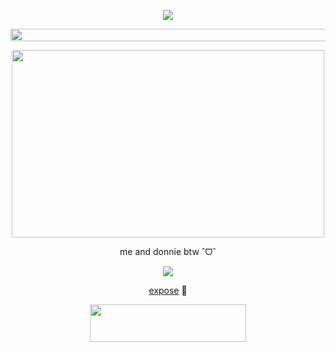 <p align="center"> <dir="auto"> <img src="https://komarev.com/ghpvc/?username=clovxers&label=౨ৎ&color=000000&style=plastic"> </dir> </p>
<p align="center"> <img src=https://watermelon.crd.co/assets/images/gallery16/4b2d52cb.gif height=20 width=700>
<p align="center"> <img src=https://i.pinimg.com/736x/63/c5/cf/63c5cfe12e9df33cf4e731e33be471e6.jpg height=300 width=500> </p>
<p align="center"> me and donnie btw ˆᗜˆ </p>
<p align="center"> <img src=https://watermelon.crd.co/assets/images/gallery05/670f3710.gif?v=e2e5e274>
<p align="center"> <a href="https://docs.google.com/document/d/1PZBPPCn5mdzmKCY0bvNtKniAR_rKWLjFJCnQf0ii8yg/edit?tab=t.0#heading=h.82xbbxe3ptzo">expose</a> 🦴 </p>

  
<p align="center" dir="auto"> <img src="https://spotify-github-profile.kittinanx.com/api/view?uid=31dnbrq33dernxlkwbvsoee7w6py&cover_image=true&theme=natemoo-re&show_offline=false&background_color=121212&interchange=false&bar_color=f4f2ec&bar_color_cover=false)](https://github.com/kittinan/spotify-github-profile)" height="60" width="250"></a>
